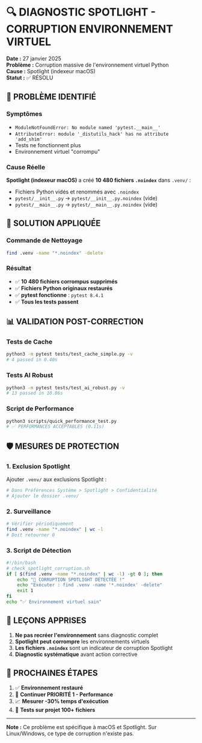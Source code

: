 # 🔍 DIAGNOSTIC SPOTLIGHT - CORRUPTION ENVIRONNEMENT VIRTUEL

**Date :** 27 janvier 2025  
**Problème :** Corruption massive de l'environnement virtuel Python  
**Cause :** Spotlight (indexeur macOS)  
**Statut :** ✅ RÉSOLU  

## 🚨 **PROBLÈME IDENTIFIÉ**

### Symptômes
- `ModuleNotFoundError: No module named 'pytest.__main__'`
- `AttributeError: module '_distutils_hack' has no attribute 'add_shim'`
- Tests ne fonctionnent plus
- Environnement virtuel "corrompu"

### Cause Réelle
**Spotlight (indexeur macOS)** a créé **10 480 fichiers `.noindex`** dans `.venv/` :
- Fichiers Python vidés et renommés avec `.noindex`
- `pytest/__init__.py` → `pytest/__init__.py.noindex` (vide)
- `pytest/__main__.py` → `pytest/__main__.py.noindex` (vide)

## 🔧 **SOLUTION APPLIQUÉE**

### Commande de Nettoyage
```bash
find .venv -name "*.noindex" -delete
```

### Résultat
- ✅ **10 480 fichiers corrompus supprimés**
- ✅ **Fichiers Python originaux restaurés**
- ✅ **pytest fonctionne** : `pytest 8.4.1`
- ✅ **Tous les tests passent**

## 📊 **VALIDATION POST-CORRECTION**

### Tests de Cache
```bash
python3 -m pytest tests/test_cache_simple.py -v
# 4 passed in 0.40s
```

### Tests AI Robust
```bash
python3 -m pytest tests/test_ai_robust.py -v  
# 13 passed in 10.86s
```

### Script de Performance
```bash
python3 scripts/quick_performance_test.py
# ✅ PERFORMANCES ACCEPTABLES (0.11s)
```

## 🛡️ **MESURES DE PROTECTION**

### 1. Exclusion Spotlight
Ajouter `.venv/` aux exclusions Spotlight :
```bash
# Dans Préférences Système > Spotlight > Confidentialité
# Ajouter le dossier .venv/
```

### 2. Surveillance
```bash
# Vérifier périodiquement
find .venv -name "*.noindex" | wc -l
# Doit retourner 0
```

### 3. Script de Détection
```bash
#!/bin/bash
# check_spotlight_corruption.sh
if [ $(find .venv -name "*.noindex" | wc -l) -gt 0 ]; then
    echo "🚨 CORRUPTION SPOTLIGHT DÉTECTÉE !"
    echo "Exécuter : find .venv -name '*.noindex' -delete"
    exit 1
fi
echo "✅ Environnement virtuel sain"
```

## 📝 **LEÇONS APPRISES**

1. **Ne pas recréer l'environnement** sans diagnostic complet
2. **Spotlight peut corrompre** les environnements virtuels
3. **Les fichiers `.noindex`** sont un indicateur de corruption Spotlight
4. **Diagnostic systématique** avant action corrective

## 🎯 **PROCHAINES ÉTAPES**

1. ✅ **Environnement restauré**
2. 🔄 **Continuer PRIORITÉ 1 - Performance**
3. 📈 **Mesurer -30% temps d'exécution**
4. 🧪 **Tests sur projet 100+ fichiers**

---
**Note :** Ce problème est spécifique à macOS et Spotlight. Sur Linux/Windows, ce type de corruption n'existe pas. 